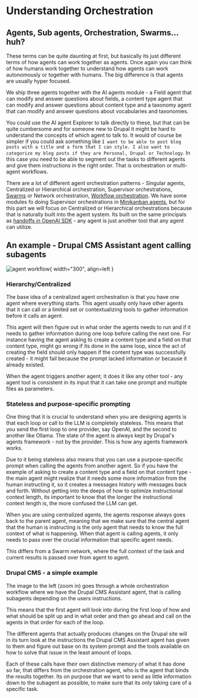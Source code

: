 # Understanding Orchestration

## Agents, Sub agents, Orchestration, Swarms... huh?

These terms can be quite daunting at first, but basically its just different terms of how agents can work together as agents. Once again you can think of how humans work together to understand how agents can work autonomously or together with humans. The big difference is that agents are usually hyper focused.

We ship three agents together with the AI agents module - a Field agent that can modify and answer questions about fields, a content type agent that can modify and answer questions about content type and a taxonomy agent that can modify and answer questions about vocabularies and taxonomies.

You could use the AI agent Explorer to talk directly to these, but that can be quite cumbersome and for someone new to Drupal it might be hard to understand the concepts of which agent to talk to. It would of course be simpler if you could ask something like `I want to be able to post blog posts with a title and a form that I can style. I also want to categorize my blog posts if they are Personal, Drupal or Technology`. In this case you need to be able to segment out the tasks to different agents and give them instructions in the right order. That is orchestration or multi-agent workflows.

There are a lot of different agent orchestration patterns - Singular agents, Centralized or Hierarchical orchestration, Supervisor orchestrations, [Swarms](https://www.akira.ai/blog/multi-agent-orchestration-with-openai-swarm) or Network orchestration, [Workflow orchestration](https://medium.com/@prabhamatta/ai-agent-vs-agentic-ai-agentic-workflow-orchestration-f3cfa95f4f70). We have some modules fo doing Supervisor orchestrations in [Minikanban agents](https://www.drupal.org/project/minikanban_agent), but for this part we will focus on Centralized or Hierarchical orchestrations because that is naturally built into the agent system. Its built on the same principals as [handoffs in OpenAI SDK](https://openai.github.io/openai-agents-python/handoffs/) - any agent is just another tool that any agent can utilize.

## An example - Drupal CMS Assistant agent calling subagents

![agent workflow](https://git.drupalcode.org/project/ai/-/wikis/uploads/8cacb2c386e17a3a537caf134c6205fd/agents-flow.jpg){ width="300", align=left }

### Hierarchy/Centralized

The base idea of a centralized agent orchestration is that you have one agent where everything starts. This agent usually only have other agents that it can call or a limited set or contextualizing tools to gather information before it calls an agent.

This agent will then figure out in what order the agents needs to run and if it needs to gather information during one loop before calling the next one. For instance having the agent asking to create a content type and a field on that content type, might go wrong if its done in the same loop, since the act of creating the field should only happen if the content type was successfully created - it might fail because the prompt lacked information or because it already existed.

When the agent triggers another agent, it does it like any other tool - any agent tool is consistent in its input that it can take one prompt and multiple files as parameters.

### Stateless and purpose-specific prompting

One thing that it is crucial to understand when you are designing agents is that each loop or call to the LLM is completely stateless. This means that you send the first loop to one provider, say OpenAI, and the second to another like Ollama. The state of the agent is always kept by Drupal's agents framework - not by the provider. This is how any agents framework works.

Due to it being stateless also means that you can use a purpose-specific prompt when calling the agents from another agent. So if you have the example of asking to create a content type and a field on that content type - the main agent might realize that it needs some more information from the human instructing it, so it creates a messages history with messages back and forth. Without getting into the deeps of how to optimize instructional context length, its important to know that the longer the instructional context length is, the more confused the LLM can get.

When you are using centralized agents, the agents response always goes back to the parent agent, meaning that we make sure that the central agent that the human is instructing is the only agent that needs to know the full context of what is happening. When that agent is calling agents, it only needs to pass over the crucial information that specific agent needs.

This differs from a Swarm network, where the full context of the task and current results is passed over from agent to agent.

### Drupal CMS - a simple example

The image to the left (zoom in) goes through a whole orchestration workflow where we have the Drupal CMS Assistant agent, that is calling subagents depending on the users instructions.

This means that the first agent will look into during the first loop of how and what should be split up and in what order and then go ahead and call on the agents in that order for each of the loop.

The different agents that actually produces changes on the Drupal site will in its turn look at the instructions the Drupal CMS Assistant agent has given to them and figure out base on its system prompt and the tools available on how to solve that issue in the least amount of loops.

Each of these calls have their own distinctive memory of what it has done so far, that differs from the orchestration agent, who is the agent that binds the results together. Its on purpose that we want to send as little information down to the subagent as possible, to make sure that its only taking care of a specific task.
